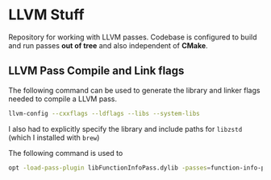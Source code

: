 # LLVM Stuff

Repository for working with LLVM passes. Codebase is configured to build and run
passes **out of tree** and also independent of **CMake**.

## LLVM Pass Compile and Link flags

The following command can be used to generate the library and linker flags needed
to compile a LLVM pass.

```sh
llvm-config --cxxflags --ldflags --libs --system-libs
```

I also had to explicitly specify the library and include paths for `libzstd` (which
I installed with `brew`)

The following command is used to 

```sh
opt -load-pass-plugin libFunctionInfoPass.dylib -passes=function-info-pass -disable-output loop.ll
```